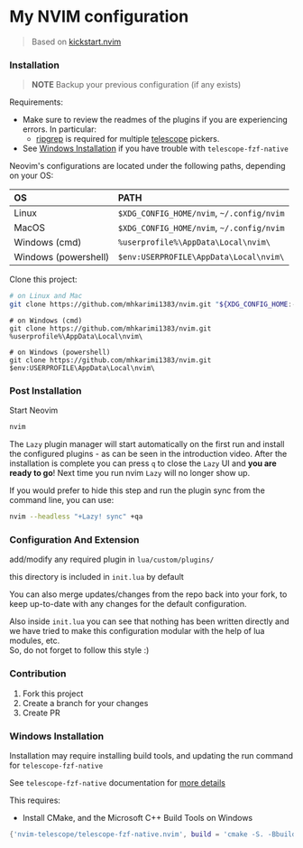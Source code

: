 # My NVIM configuration

> Based on [kickstart.nvim](https://github.com/nvim-lua/kickstart.nvim)

### Installation

> **NOTE** 
> Backup your previous configuration (if any exists)

Requirements:
* Make sure to review the readmes of the plugins if you are experiencing errors. In particular:
  * [ripgrep](https://github.com/BurntSushi/ripgrep#installation) is required for multiple [telescope](https://github.com/nvim-telescope/telescope.nvim#suggested-dependencies) pickers.
* See [Windows Installation](#Windows-Installation) if you have trouble with `telescope-fzf-native`

Neovim's configurations are located under the following paths, depending on your OS:

| OS | PATH |
| :- | :--- |
| Linux | `$XDG_CONFIG_HOME/nvim`, `~/.config/nvim` |
| MacOS | `$XDG_CONFIG_HOME/nvim`, `~/.config/nvim` |
| Windows (cmd)| `%userprofile%\AppData\Local\nvim\` |
| Windows (powershell)| `$env:USERPROFILE\AppData\Local\nvim\` |

Clone this project:

```sh
# on Linux and Mac
git clone https://github.com/mhkarimi1383/nvim.git "${XDG_CONFIG_HOME:-$HOME/.config}"/nvim
```


```
# on Windows (cmd)
git clone https://github.com/mhkarimi1383/nvim.git %userprofile%\AppData\Local\nvim\ 
```

```
# on Windows (powershell)
git clone https://github.com/mhkarimi1383/nvim.git $env:USERPROFILE\AppData\Local\nvim\ 
```


### Post Installation

Start Neovim

```sh
nvim
```

The `Lazy` plugin manager will start automatically on the first run and install the configured plugins - as can be seen in the introduction video. After the installation is complete you can press `q` to close the `Lazy` UI and **you are ready to go**! Next time you run nvim `Lazy` will no longer show up.

If you would prefer to hide this step and run the plugin sync from the command line, you can use:

```sh
nvim --headless "+Lazy! sync" +qa
```

### Configuration And Extension

add/modify any required plugin in `lua/custom/plugins/`

this directory is included in `init.lua` by default

You can also merge updates/changes from the repo back into your fork, to keep up-to-date with any changes for the default configuration.

Also inside `init.lua` you can see that nothing has been written directly and we have tried to make this configuration modular with the help of lua modules, etc.  
So, do not forget to follow this style :)


### Contribution

1. Fork this project
2. Create a branch for your changes
3. Create PR

### Windows Installation

Installation may require installing build tools, and updating the run command for `telescope-fzf-native`

See `telescope-fzf-native` documentation for [more details](https://github.com/nvim-telescope/telescope-fzf-native.nvim#installation)

This requires:

- Install CMake, and the Microsoft C++ Build Tools on Windows

```lua
{'nvim-telescope/telescope-fzf-native.nvim', build = 'cmake -S. -Bbuild -DCMAKE_BUILD_TYPE=Release && cmake --build build --config Release && cmake --install build --prefix build' }
```

